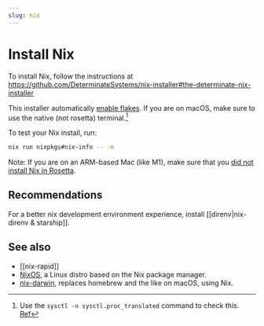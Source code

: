 ```yaml
---
slug: nix
---
```


# Install Nix

To install Nix, follow the instructions at https://github.com/DeterminateSystems/nix-installer#the-determinate-nix-installer

This installer automatically [enable flakes](https://nixos.wiki/wiki/Flakes#Enable_flakes). If you are on macOS, make sure to use the native (not rosetta) terminal.[^so]

To test your Nix install, run:

```sh
nix run nixpkgs#nix-info -- -m
```

Note: If you are on an ARM-based Mac (like M1), make sure that you [did not install Nix in Rosetta](https://github.com/DeterminateSystems/nix-installer/issues/344).

## Recommendations

For a better nix development environment experience, install [[direnv|nix-direnv & starship]].

## See also

- [[nix-rapid]]
- [NixOS](https://nixos.org/), a Linux distro based on the Nix package manager.
- [nix-darwin](https://github.com/LnL7/nix-darwin), replaces homebrew and the like on macOS, using Nix.

[^so]: Use the `sysctl -n sysctl.proc_translated` command to check this. [Ref](https://stackoverflow.com/a/67690510/55246)
